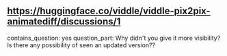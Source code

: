 ## https://huggingface.co/viddle/viddle-pix2pix-animatediff/discussions/1

contains_question: yes
question_part: Why didn't you give it more visibility? Is there any possibility of seen an updated version??